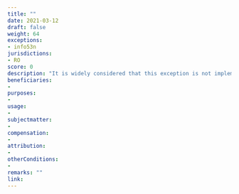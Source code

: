 ```yaml
---
title: ""
date: 2021-03-12
draft: false
weight: 64
exceptions:
- info53n
jurisdictions:
- RO
score: 0
description: "It is widely considered that this exception is not implemented in Romania. However, art.35(1)(d), which allows for the reproduction by cultural heritage institution, covers, without further clarification, reproduction 'for information and research'." 
beneficiaries:
- 
purposes: 
- 
usage:
- 
subjectmatter:
- 
compensation:
-
attribution: 
-
otherConditions: 
- 
remarks: ""
link: 
---
```


